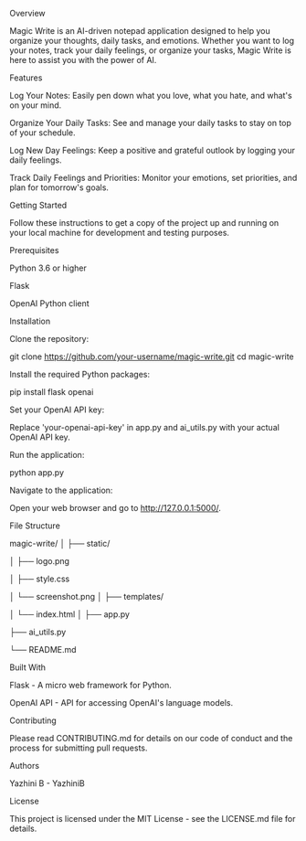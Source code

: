 Overview

Magic Write is an AI-driven notepad application designed to help you organize your thoughts, daily tasks, and emotions. Whether you want to log your notes, track your daily feelings, or organize your tasks, Magic Write is here to assist you with the power of AI.

Features

Log Your Notes: Easily pen down what you love, what you hate, and what's on your mind.

Organize Your Daily Tasks: See and manage your daily tasks to stay on top of your schedule.

Log New Day Feelings: Keep a positive and grateful outlook by logging your daily feelings.

Track Daily Feelings and Priorities: Monitor your emotions, set priorities, and plan for tomorrow's goals.

Getting Started

Follow these instructions to get a copy of the project up and running on your local machine for development and testing purposes.

Prerequisites

Python 3.6 or higher

Flask

OpenAI Python client

Installation

Clone the repository:

git clone https://github.com/your-username/magic-write.git
cd magic-write

Install the required Python packages:

pip install flask openai

Set your OpenAI API key:

Replace 'your-openai-api-key' in app.py and ai_utils.py with your actual OpenAI API key.

Run the application:

python app.py

Navigate to the application:

Open your web browser and go to http://127.0.0.1:5000/.

File Structure

magic-write/
│
├── static/

│   ├── logo.png

│   ├── style.css

│   └── screenshot.png
│
├── templates/

│   └── index.html
│
├── app.py

├── ai_utils.py

└── README.md

Built With

Flask - A micro web framework for Python.

OpenAI API - API for accessing OpenAI's language models.

Contributing

Please read CONTRIBUTING.md for details on our code of conduct and the process for submitting pull requests.

Authors

Yazhini B - YazhiniB

License

This project is licensed under the MIT License - see the LICENSE.md file for details.





